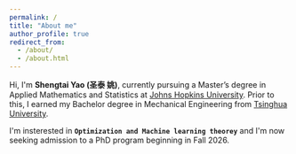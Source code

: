 ```yaml
---
permalink: /
title: "About me"
author_profile: true
redirect_from: 
  - /about/
  - /about.html
---
```


Hi, I'm **Shengtai Yao (圣泰 姚)**, currently pursuing a Master’s degree in Applied Mathematics and Statistics at [Johns Hopkins University](https://www.jhu.edu/). Prior to this, I earned my Bachelor degree in Mechanical Engineering from [Tsinghua University](https://www.tsinghua.edu.cn/en/). 

I'm insterested in **`Optimization and Machine learning theorey`** and I'm now seeking admission to a PhD program beginning in Fall 2026.

